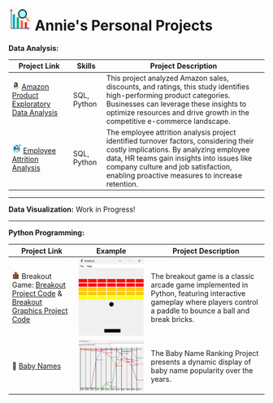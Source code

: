 
# <img src="https://github.com/anniecnchang/annie-personal-projects/blob/main/data-analysis/port.png" alt="Alt text" width="45" height="45"> Annie's Personal Projects

**Data Analysis:**

| Project Link | Skills | Project Description | 
|---|---|---|
| <img src="https://github.com/anniecnchang/annie-personal-projects/blob/main/data-analysis/amazon.png" alt="Alt text" width="15" height="15"> [Amazon Product Exploratory Data Analysis](https://github.com/anniecnchang/annie-personal-projects/blob/main/data-analysis/Amazon%20Products%20Exploratory%20Data%20Analysis.ipynb) | SQL, Python | This project analyzed Amazon sales, discounts, and ratings, this study identifies high-performing product categories. Businesses can leverage these insights to optimize resources and drive growth in the competitive e-commerce landscape.
| <img src="https://github.com/anniecnchang/annie-personal-projects/blob/main/data-analysis/employee.png" alt="Alt text" width="18" height="18"> [Employee Attrition Analysis](https://github.com/anniecnchang/annie-personal-projects/blob/main/data-analysis/Employee%20Attrition%20Analysis.ipynb) | SQL, Python | The employee attrition analysis project identified turnover factors, considering their costly implications. By analyzing employee data, HR teams gain insights into issues like company culture and job satisfaction, enabling proactive measures to increase retention. |


---

**Data Visualization:**
Work in Progress!

---

**Python Programming:**

| Project Link | Example | Project Description | 
|---|---|---|
| <img src="https://github.com/anniecnchang/annie-personal-projects/blob/main/data-analysis/bricks.png" alt="Alt text" width="15" height="15"> Breakout Game: [Breakout Project Code](https://github.com/anniecnchang/annie-personal-projects/blob/main/python-programming/breakout.py) & [Breakout Graphics Project Code](https://github.com/anniecnchang/annie-personal-projects/blob/main/python-programming/breakoutgraphics.py) | ![Image Alt Text](https://github.com/anniecnchang/annie-personal-projects/blob/main/python-programming/breakoutpic.png) | The breakout game is a classic arcade game implemented in Python, featuring interactive gameplay where players control a paddle to bounce a ball and break bricks.
| 👩 [Baby Names](https://github.com/anniecnchang/annie-personal-projects/blob/main/python-programming/babygraphics.py) | ![Image Alt Text](https://github.com/anniecnchang/annie-personal-projects/blob/main/python-programming/babynamespic.png) | The Baby Name Ranking Project presents a dynamic display of baby name popularity over the years. |

